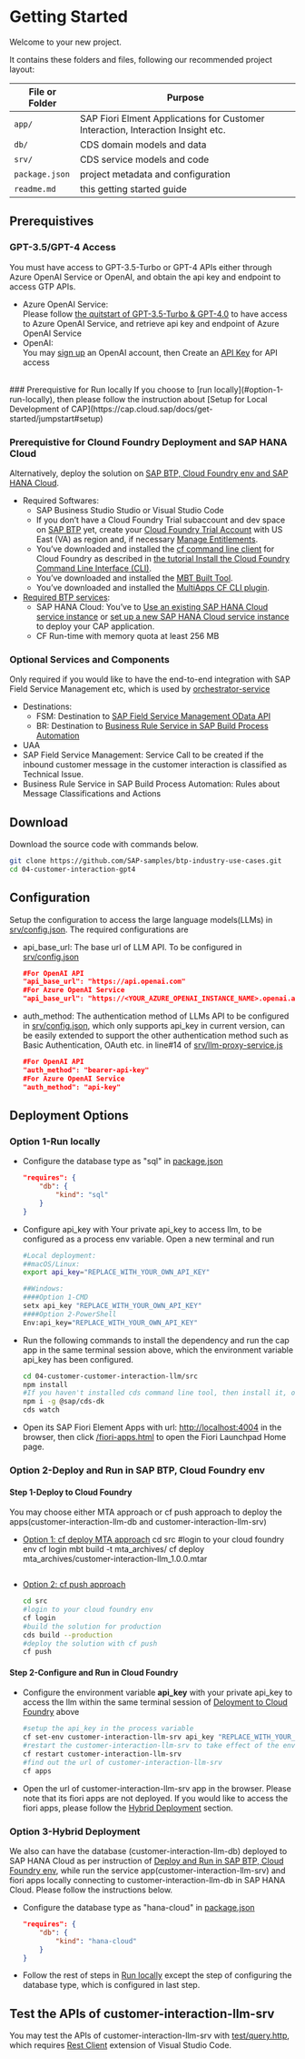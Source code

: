 # Getting Started

Welcome to your new project.

It contains these folders and files, following our recommended project layout:

File or Folder | Purpose
---------|----------
`app/` | SAP Fiori Elment Applications for Customer Interaction, Interaction Insight etc.
`db/` | CDS domain models and data 
`srv/` | CDS service models and code 
`package.json` | project metadata and configuration
`readme.md` | this getting started guide

## Prerequistives
### GPT-3.5/GPT-4 Access
You must have access to GPT-3.5-Turbo or GPT-4 APIs either through Azure OpenAI Service or OpenAI, and obtain the api key and endpoint to access GTP APIs.
- Azure OpenAI Service: <br/>
Please follow [the quitstart of GPT-3.5-Turbo & GPT-4.0](https://learn.microsoft.com/en-us/azure/cognitive-services/openai/chatgpt-quickstart?tabs=command-line&pivots=programming-language-javascript#prerequisites) to have access to Azure OpenAI Service, and retrieve api key and endpoint of Azure OpenAI Service
- OpenAI: <br/>
You may [sign up](https://platform.openai.com/signup) an OpenAI account, then Create an [API Key](https://platform.openai.com/account/api-keys) for API access
<br/>
### Prerequistive for Run locally
If you choose to [run locally](#option-1-run-locally), then please follow the instruction about [Setup for Local Development of CAP](https://cap.cloud.sap/docs/get-started/jumpstart#setup)

### Prerequistive for Clound Foundry Deployment and SAP HANA Cloud
Alternatively, deploy the solution on [SAP BTP, Cloud Foundry env and SAP HANA Cloud](#option-2-deploy-and-run-in-sap-btp-cloud-foundry-env). 
- Required Softwares:
    - SAP Business Studio Studio or Visual Studio Code 
    - If you don’t have a Cloud Foundry Trial subaccount and dev space on [SAP BTP](https://cockpit.hanatrial.ondemand.com/cockpit/) yet, create your [Cloud Foundry Trial Account](https://developers.sap.com/tutorials/hcp-create-trial-account.html) with US East (VA) as region and, if necessary [Manage Entitlements](https://developers.sap.com/tutorials/cp-trial-entitlements.html).
    - You’ve downloaded and installed the [cf command line client](https://github.com/cloudfoundry/cli#downloads) for Cloud Foundry as described in [the tutorial Install the Cloud Foundry Command Line Interface (CLI)](https://developers.sap.com/tutorials/cp-cf-download-cli.html).
    - You’ve downloaded and installed the [MBT Built Tool](https://sap.github.io/cloud-mta-build-tool/download/).
    - You’ve downloaded and installed the [MultiApps CF CLI plugin](https://github.com/cloudfoundry/multiapps-cli-plugin/blob/master/README.md).
- [Required BTP services](mta.yml): 
    - SAP HANA Cloud: You’ve to [Use an existing SAP HANA Cloud service instance](https://developers.sap.com/tutorials/btp-app-hana-cloud-setup.html#42a0e8d7-8593-48f1-9a0e-67ef7ee4df18) or [set up a new SAP HANA Cloud service instance](https://developers.sap.com/tutorials/btp-app-hana-cloud-setup.html#3b20e31c-e9eb-44f7-98ed-ceabfd9e586e) to deploy your CAP application.
    - CF Run-time with memory quota at least 256 MB

### Optional Services and Components 
Only required if you would like to have the end-to-end integration with SAP Field Service Management etc, which is used by [orchestrator-service](srv/orchestrator-service.js)
- Destinations: 
    - FSM: Destination to [SAP Field Service Management OData API](https://help.sap.com/docs/SAP_FIELD_SERVICE_MANAGEMENT/fsm_api_quick_start_guide/api-guide-overview.html)
    - BR: Destination to [Business Rule Service in SAP Build Process Automation](https://api.sap.com/api/SPA_Decision/overview)
- UAA
- SAP Field Service Management: Service Call to be created if the inbound customer message in the customer interaction is classified as Technical Issue. 
- Business Rule Service in SAP Build Process Automation: Rules about Message Classifications and Actions

## Download
Download the source code with commands below.
```sh
git clone https://github.com/SAP-samples/btp-industry-use-cases.git
cd 04-customer-interaction-gpt4
```

## Configuration
Setup the configuration to access the large language models(LLMs) in [srv/config.json](srv/config.json). The required configurations are
- api_base_url: The base url of LLM API. To be configured in [srv/config.json](srv/config.json)
    ```json
    #For OpenAI API
    "api_base_url": "https://api.openai.com"
    #For Azure OpenAI Service
    "api_base_url": "https://<YOUR_AZURE_OPENAI_INSTANCE_NAME>.openai.azure.com"
    ```
- auth_method: The authentication method of LLMs API to be configured in [srv/config.json](srv/config.json), which only supports api_key in current version, can be easily extended to support the other authentication method such as Basic Authentication, OAuth etc. in line#14 of [srv/llm-proxy-service.js](srv/llm-proxy-service.js)
    ```json
    #For OpenAI API
    "auth_method": "bearer-api-key"
    #For Azure OpenAI Service
    "auth_method": "api-key"
    ``` 
## Deployment Options
### Option 1-Run locally
- Configure the database type as "sql" in [package.json](package.json) 
    ```json
    "requires": {
        "db": {
            "kind": "sql"
        }
    }
    ```
- Configure api_key with Your private api_key to access llm, to be configured as a process env variable. Open a new terminal and run 
    ```sh
    #Local deployment: 
    ##macOS/Linux:
    export api_key="REPLACE_WITH_YOUR_OWN_API_KEY"

    ##Windows:
    ####Option 1-CMD 
    setx api_key "REPLACE_WITH_YOUR_OWN_API_KEY"
    ####Option 2-PowerShell
    Env:api_key="REPLACE_WITH_YOUR_OWN_API_KEY"
    ```  
- Run the following commands to install the dependency and run the cap app in the same terminal session above, which the environment variable api_key has been configured.
    ```sh
    cd 04-customer-customer-interaction-llm/src
    npm install
    #If you haven't installed cds command line tool, then install it, otherwise skip it
    npm i -g @sap/cds-dk
    cds watch
    ``` 
- Open its SAP Fiori Element Apps with url: [http://localhost:4004](http://localhost:4004) in the browser, then click [/fiori-apps.html](http://localhost:4004/fiori-apps.html) to open the Fiori Launchpad Home page.

### Option 2-Deploy and Run in SAP BTP, Cloud Foundry env
#### Step 1-Deploy to Cloud Foundry
You may choose either MTA approach or cf push approach to deploy the apps(customer-interaction-llm-db and customer-interaction-llm-srv)
- [Option 1: cf deploy MTA approach](https://cap.cloud.sap/docs/guides/deployment/to-cf#deploy)
    cd src
    #login to your cloud foundry env
    cf login
    mbt build -t mta_archives/
    cf deploy mta_archives/customer-interaction-llm_1.0.0.mtar
    ```
- [Option 2: cf push approach](https://cap.cloud.sap/docs/guides/deployment/to-cf#deploy-using-cf-push)
    ```sh
    cd src
    #login to your cloud foundry env
    cf login
    #build the solution for production
    cds build --production
    #deploy the solution with cf push
    cf push
    ```

#### Step 2-Configure and Run in Cloud Foundry
- Configure the environment variable <b>api_key</b> with your private api_key to access the llm within the same terminal session of [Deloyment to Cloud Foundry](#step-1-deploy-to-cloud-foundry) above
    ```sh
    #setup the api_key in the process variable
    cf set-env customer-interaction-llm-srv api_key "REPLACE_WITH_YOUR_OWN_API_KEY"
    #restart the customer-interaction-llm-srv to take effect of the env variable api_key
    cf restart customer-interaction-llm-srv
    #find out the url of customer-interaction-llm-srv
    cf apps
    ```
- Open the url of customer-interaction-llm-srv app in the browser. Please note that its fiori apps are not deployed. If you would like to access the fiori apps, please follow the [Hybrid Deployment](#option-3-hybrid-deployment) section.

### Option 3-Hybrid Deployment
We also can have the database (customer-interaction-llm-db) deployed to SAP HANA Cloud as per instruction of [Deploy and Run in SAP BTP, Cloud Foundry env](#option-2-deploy-and-run-in-sap-btp-cloud-foundry-env), while run the service app(customer-interaction-llm-srv) and fiori apps locally connecting to customer-interaction-llm-db in SAP HANA Cloud. Please follow the instructions below.
- Configure the database type as "hana-cloud" in [package.json](package.json) 
    ```json
    "requires": {
        "db": {
            "kind": "hana-cloud"
        }
    }
    ```
- Follow the rest of steps in [Run locally](#option-1-run-locally) except the step of configuring the database type, which is configured in last step.

## Test the APIs of customer-interaction-llm-srv
You may test the APIs of customer-interaction-llm-srv with [test/query.http](test/query.http), which requires [Rest Client](https://marketplace.visualstudio.com/items?itemName=humao.rest-client) extension of Visual Studio Code.